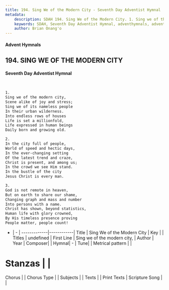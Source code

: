 ```yaml
---
title: 194. Sing We of the Modern City - Seventh Day Adventist Hymnal
metadata:
    description: SDAH 194. Sing We of the Modern City. 1. Sing we of the modern city, Scene alike of joy and stress; Sing we of its nameless people In their urban wilderness. Into endless rows of houses Life is set a millionfold, Life expressed in human beings Daily born and growing old.
    keywords: SDAH, Seventh Day Adventist Hymnal, adventhymnals, advent hymnals, Sing We of the Modern City, Sing we of the modern city, 
    author: Brian Onang'o
---
```


#### Advent Hymnals
## 194. SING WE OF THE MODERN CITY
#### Seventh Day Adventist Hymnal

```txt


1.
Sing we of the modern city,
Scene alike of joy and stress;
Sing we of its nameless people
In their urban wilderness.
Into endless rows of houses
Life is set a millionfold,
Life expressed in human beings
Daily born and growing old.

2.
In the city full of people,
World of speed and hectic days,
In the ever-changing setting
Of the latest trend and craze,
Christ is present, and among us;
In the crowd we see Him stand.
In the bustle of the city
Jesus Christ is every man.

3.
God is not remote in heaven,
But on earth to share our shame,
Changing graph and mass and number
Into persons with a name.
Christ has shown, beyond statistics,
Human life with glory crowned,
By His timeless presence proving
People matter, people count!


```

- |   -  |
-------------|------------|
Title | Sing We of the Modern City |
Key |  |
Titles | undefined |
First Line | Sing we of the modern city, |
Author | 
Year | 
Composer|  |
Hymnal|  - |
Tune|  |
Metrical pattern | |
# Stanzas |  |
Chorus |  |
Chorus Type |  |
Subjects |  |
Texts |  |
Print Texts | 
Scripture Song |  |
  
